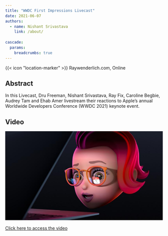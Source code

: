 ```yaml
---
title: "WWDC First Impressions Livecast"
date: 2021-06-07
authors:
  - name: Nishant Srivastava
    link: /about/

cascade:
  params:
    breadcrumbs: true
---
```


{{< icon "location-marker" >}} Raywenderlich.com, Online

<!--more-->

## Abstract

In this Livecast, Dru Freeman, Nishant Srivastava, Ray Fix, Caroline Begbie, Audrey Tam and Ehab Amer livestream their reactions to Apple’s annual Worldwide Developers Conference (WWDC 2021) keynote event.

## Video

<a href="https://www.raywenderlich.com/24751268-wwdc-2021-first-impressions-livecast" target="_blank">
    <img src="thumb.jpg" />
    <p>Click here to access the video</p>
</a>

